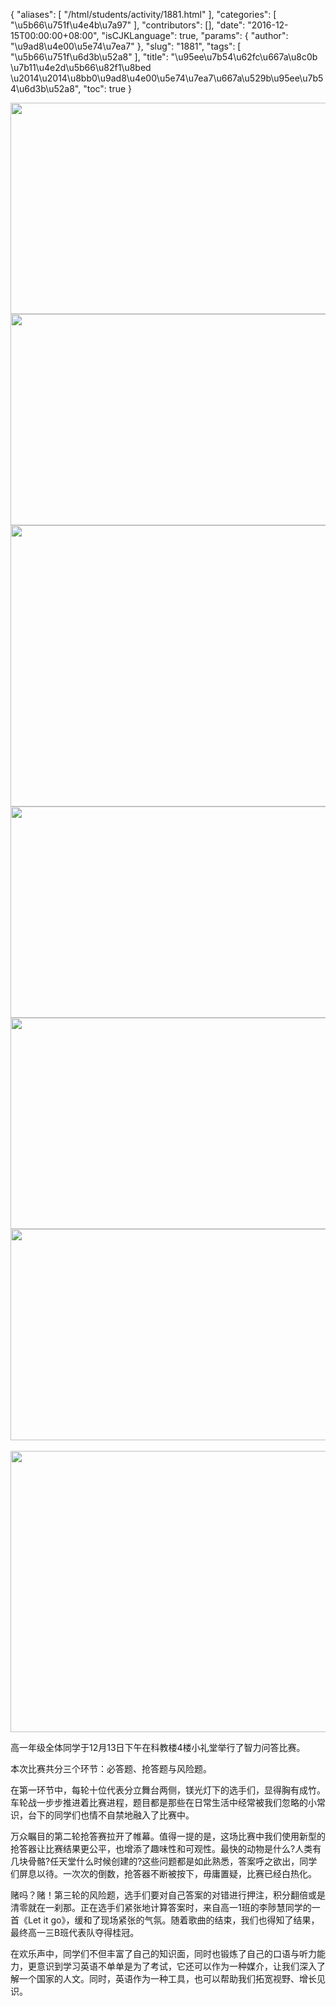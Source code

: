 {
    "aliases": [
        "/html/students/activity/1881.html"
    ],
    "categories": [
        "\u5b66\u751f\u4e4b\u7a97"
    ],
    "contributors": [],
    "date": "2016-12-15T00:00:00+08:00",
    "isCJKLanguage": true,
    "params": {
        "author": "\u9ad8\u4e00\u5e74\u7ea7"
    },
    "slug": "1881",
    "tags": [
        "\u5b66\u751f\u6d3b\u52a8"
    ],
    "title": "\u95ee\u7b54\u62fc\u667a\u8c0b \u7b11\u4e2d\u5b66\u82f1\u8bed \u2014\u2014\u8bb0\u9ad8\u4e00\u5e74\u7ea7\u667a\u529b\u95ee\u7b54\u6d3b\u52a8",
    "toc": true
}


<img
    src="https://cdn.tfls.online/mirror/full/6334cd284d03a18987fdcac52a46386a4fbd2a35.jpg"
    style="display:block;margin-left:auto;margin-right:auto;"
    decoding="async"
    fetchpriority="auto"
    loading="lazy"
    height="338"
    width="600"
/>
<img
    src="https://cdn.tfls.online/mirror/full/4a00232d93559f2184ebf799be726ac8571922f9.jpg"
    style="display:block;margin-left:auto;margin-right:auto;"
    decoding="async"
    fetchpriority="auto"
    loading="lazy"
    height="338"
    width="600"
/>
<img
    src="https://cdn.tfls.online/mirror/full/95bc021415a6683e27e09ae0ea06c98ffc374f8a.jpg"
    style="display:block;margin-left:auto;margin-right:auto;"
    decoding="async"
    fetchpriority="auto"
    loading="lazy"
    height="450"
    width="600"
/>
<img
    src="https://cdn.tfls.online/mirror/full/3def43ed14c8cea4728582708434f369b94fc1f5.jpg"
    style="display:block;margin-left:auto;margin-right:auto;"
    decoding="async"
    fetchpriority="auto"
    loading="lazy"
    height="338"
    width="600"
/>
<img
    src="https://cdn.tfls.online/mirror/full/eea59b097aef1374e29d87361ccc731999cd61f2.jpg"
    style="display:block;margin-left:auto;margin-right:auto;"
    decoding="async"
    fetchpriority="auto"
    loading="lazy"
    height="338"
    width="600"
/>
<img
    src="https://cdn.tfls.online/mirror/full/5067ab70bc5c31233d0a7b61ca1d578e206e4d3b.jpg"
    style="display:block;margin-left:auto;margin-right:auto;"
    decoding="async"
    fetchpriority="auto"
    loading="lazy"
    height="338"
    width="600"
/> 
<img
    src="https://cdn.tfls.online/mirror/full/049d5928405cb376ea8f926fce2d8e8513f61134.jpg"
    style="display:block;margin-left:auto;margin-right:auto;"
    decoding="async"
    fetchpriority="auto"
    loading="lazy"
    height="450"
    width="600"
/>




 



高一年级全体同学于12月13日下午在科教楼4楼小礼堂举行了智力问答比赛。




本次比赛共分三个环节：必答题、抢答题与风险题。 




在第一环节中，每轮十位代表分立舞台两侧，镁光灯下的选手们，显得胸有成竹。车轮战一步步推进着比赛进程，题目都是那些在日常生活中经常被我们忽略的小常识，台下的同学们也情不自禁地融入了比赛中。 




万众瞩目的第二轮抢答赛拉开了帷幕。值得一提的是，这场比赛中我们使用新型的抢答器让比赛结果更公平，也增添了趣味性和可观性。最快的动物是什么?人类有几块骨骼?任天堂什么时候创建的?这些问题都是如此熟悉，答案呼之欲出，同学们屏息以待。一次次的倒数，抢答器不断被按下，毋庸置疑，比赛已经白热化。 




赌吗？赌！第三轮的风险题，选手们要对自己答案的对错进行押注，积分翻倍或是清零就在一刹那。正在选手们紧张地计算答案时，来自高一1班的李陟慧同学的一首《Let
it go》，缓和了现场紧张的气氛。随着歌曲的结束，我们也得知了结果，最终高一三B班代表队夺得桂冠。 




在欢乐声中，同学们不但丰富了自己的知识面，同时也锻炼了自己的口语与听力能力，更意识到学习英语不单单是为了考试，它还可以作为一种媒介，让我们深入了解一个国家的人文。同时，英语作为一种工具，也可以帮助我们拓宽视野、增长见识。



  


  



